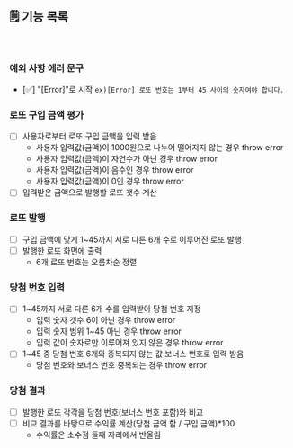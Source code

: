 ## 🗒️ 기능 목록

 <br>

### 예외 사항 에러 문구

- [✅] "[Error]"로 시작 `ex)[Error] 로또 번호는 1부터 45 사이의 숫자여야 합니다. `

### 로또 구입 금액 평가

- [ ] 사용자로부터 로또 구입 금액을 입력 받음<br>
  - 사용자 입력값(금액)이 1000원으로 나누어 떨어지지 않는 경우 throw error<br>
  - 사용자 입력값(금액)이 자연수가 아닌 경우 throw error<br>
  - 사용자 입력값(금액)이 음수인 경우 throw error<br>
  - 사용자 입력값(금액)이 0인 경우 throw error<br>
- [ ] 입력받은 금액으로 발행할 로또 갯수 계산<br>

### 로또 발행

- [ ] 구입 금액에 맞게 1~45까지 서로 다른 6개 수로 이루어진 로또 발행<br>
- [ ] 발행한 로또 화면에 출력 <br>
  - 6개 로또 번호는 오름차순 정렬<br>

### 당첨 번호 입력

- [ ] 1~45까지 서로 다른 6개 수를 입력받아 당첨 번호 지정<br>
  - 입력 숫자 갯수 6이 아닌 경우 throw error<br>
  - 입력 숫자 범위 1~45 아닌 경우 throw error<br>
  - 입력 값이 숫자로만 이루어져 있지 않은 경우 throw error<br>
- [ ] 1~45 중 당첨 번호 6개와 중복되지 않는 값 보너스 번호로 입력 받음<br>
  - 당첨 번호와 보너스 번호 중복되는 경우 throw error<br>

### 당첨 결과

- [ ] 발행한 로또 각각을 당첨 번호(보너스 번호 포함)와 비교<br>
- [ ] 비교 결과를 바탕으로 수익률 계산(당첨 금액 함 / 구입 금액)\*100<br>
  - 수익률은 소수점 둘째 자리에서 반올림<br>
